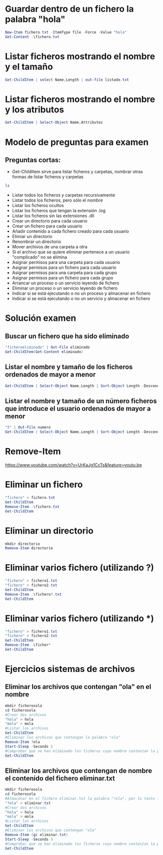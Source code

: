 # Guardar dentro de un fichero la palabra "hola"
```PowerShell
New-Item fichero.txt -ItemType file -Force -Value "hola"
Get-Content .\fichero.txt
```

# Listar ficheros mostrando el nombre y el tamaño
```PowerShell
Get-ChildItem | select Name,Length | out-file listado.txt
```

# Listar ficheros mostrando el nombre y los atributos
```PowerShell
Get-ChildItem | Select-Object Name,Attributes
```

# Modelo de preguntas para examen
## Preguntas cortas:
- Get-ChildItem sirve para listar ficheros y carpetas, nombrar otras formas de listar ficheros y carpetas
```PowerShell
ls
```
- Listar todos los ficheros y carpetas recursivamente
- Listar todos los ficheros, pero sólo el nombre
- Listar los ficheros ocultos
- Listar los ficheros que tengan la extensión .log
- Listar los ficheros sin las extensiones .dll
- Crear un directorio para cada usuario
- Crear un fichero para cada usuario
- Añadir contenido a cada fichero creado para cada usuario
- Elimiar un directorio
- Renombrar un directorio
- Mover archivos de una carpeta a otra
- Si el archivo que se quiere eliminar pertenece a un usuario "complicado" no se elimina
- Asignar permisos para una carpeta para cada usuario
- Asignar permisos para un fichero para cada usuario
- Asignar permisos para una carpeta para cada grupo
- Asignar permisos para un fichero para cada grupo
- Arrancar un proceso o un servicio leyendo de fichero
- Eliminar un proceso o un servicio leyendo de fichero
- Indicar si se está ejecutando o no un proceso y almacenar en fichero
- Indicar si se está ejecutando o no un servicio  y almacenar en fichero

# Solución examen

## Buscar un fichero que ha sido eliminado
```PowerShell
"ficheroeliminado" | Out-File eliminado
Get-ChildItem(Get-Content eliminado)
```

## Listar el nombre y tamaño de los ficheros ordenados de mayor a menor
```PowerShell
Get-ChildItem | Select-Object Name,Length | Sort-Object Length -Descending
```

## Listar el nombre y tamaño de un número ficheros que introduce el usuario ordenados de mayor a menor
```PowerShell
"5" | Out-File numero
Get-ChildItem | Select-Object Name,Length | Sort-Object Length -Descending | Select-Object -First (gc .\numero)
```

# Remove-Item
https://www.youtube.com/watch?v=UrKaJg1CcTs&feature=youtu.be

# Eliminar un fichero
```PowerShell
"fichero" > fichero.txt
Get-ChildItem
Remove-Item .\fichero.txt
Get-ChildItem
```

# Eliminar un directorio
```PowerShell
mkdir directorio
Remove-Item directorio
```

# Eliminar varios fichero (utilizando ?)
```PowerShell
"fichero" > fichero1.txt
"fichero" > fichero2.txt
Get-ChildItem
Remove-Item .\fichero?.txt
Get-ChildItem
```

# Eliminar varios fichero (utilizando *)
```PowerShell
"fichero" > fichero1.txt
"fichero" > fichero2.txt
Get-ChildItem
Remove-Item .\ficher*
Get-ChildItem
```

# Ejercicios sistemas de archivos

## Eliminar los archivos que contengan "ola" en el nombre
```PowerShell
mkdir ficherosola
cd ficherosola
#Crear dos archivos
"hola" > hola
"mola" > mola
#Listar los archivos
Get-ChildItem
#Eliminar los archivos que contengan la palabra "ola"
Remove-Item ?ola
Start-Sleep -Seconds 5
#Comprobar que se han eliminado los ficheros cuyo nombre contenían la palabra "ola"
Get-ChildItem
```

## Eliminar los archivos que contengan de nombre el contenido del fichero eliminar.txt
```PowerShell
mkdir ficherosola
cd ficherosola
#Almacenar en el fichero eliminar.txt la palabra "?ola", por lo tanto los ficheros que contengan la cadena hola se eliminan
"?ola" > eliminar.txt
#Crear dos archivos
"hola" > hola
"mola" > mola
#Listar los archivos
Get-ChildItem
#Eliminar los archivos que contengan "ola"
Remove-Item (gc eliminar.txt)
Start-Sleep -Seconds 5
#Comprobar que se han eliminado los ficheros cuyo nombre contenían la palabra "ola"
Get-ChildItem
```
